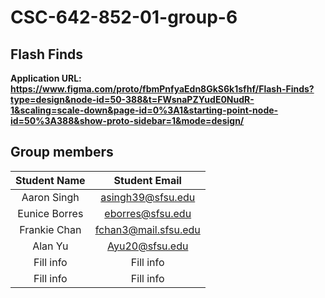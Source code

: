 # CSC-642-852-01-group-6

## Flash Finds
**Application URL: <https://www.figma.com/proto/fbmPnfyaEdn8GkS6k1sfhf/Flash-Finds?type=design&node-id=50-388&t=FWsnaPZYudE0NudR-1&scaling=scale-down&page-id=0%3A1&starting-point-node-id=50%3A388&show-proto-sidebar=1&mode=design/>**

## Group members

| Student Name | Student Email | 
| :----------: | :-----------: | 
|   Aaron Singh   | asingh39@sfsu.edu  |  
|   Eunice Borres   | eborres@sfsu.edu | 
|   Frankie Chan   | fchan3@mail.sfsu.edu | 
|   Alan Yu   | Ayu20@sfsu.edu  | 
|   Fill info   | Fill info  |
|   Fill info   | Fill info  |


